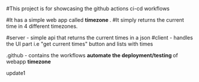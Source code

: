 #This project is for showcasing the github actions ci-cd workflows

#It has a simple web app called <b> timezone </b>. 
#It simply returns the current time in 4 different timezones. 

#server - simple api that returns the current times in a json
#client - handles the UI part i.e "get current times" button and lists with times

.github - contains the workflows <b> automate the deployment/testing </b> of webapp <b> timezone </b>

update1
